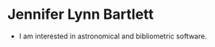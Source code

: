 # Jennifer Lynn Bartlett #
- I am interested in astronomical and bibliometric software.
  
<!---
jlynnbartlett/jlynnbartlett is a ✨ special ✨ repository because its `README.md` (this file) appears on your GitHub profile.
You can click the Preview link to take a look at your changes.
--->
